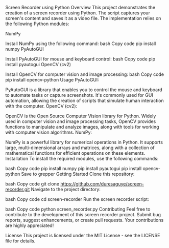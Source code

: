 Screen Recorder using Python
Overview
This project demonstrates the creation of a screen recorder using Python. The script captures your screen's content and saves it as a video file. The implementation relies on the following Python modules:

NumPy

Install NumPy using the following command:
bash
Copy code
pip install numpy
PyAutoGUI

Install PyAutoGUI for mouse and keyboard control:
bash
Copy code
pip install pyautogui
OpenCV (cv2)

Install OpenCV for computer vision and image processing:
bash
Copy code
pip install opencv-python
Usage
PyAutoGUI:

PyAutoGUI is a library that enables you to control the mouse and keyboard to automate tasks or capture screenshots. It's commonly used for GUI automation, allowing the creation of scripts that simulate human interaction with the computer.
OpenCV (cv2):

OpenCV is the Open Source Computer Vision library for Python. Widely used in computer vision and image processing tasks, OpenCV provides functions to manipulate and analyze images, along with tools for working with computer vision algorithms.
NumPy:

NumPy is a powerful library for numerical operations in Python. It supports large, multi-dimensional arrays and matrices, along with a collection of mathematical functions for efficient operations on these elements.
Installation
To install the required modules, use the following commands:

bash
Copy code
pip install numpy
pip install pyautogui
pip install opencv-python
Save to grepper
Getting Started
Clone this repository:

bash
Copy code
git clone https://github.com/duresaguye/screen-recorder.git
Navigate to the project directory:

bash
Copy code
cd screen-recorder
Run the screen recorder script:

bash
Copy code
python screen_recorder.py
Contributing
Feel free to contribute to the development of this screen recorder project. Submit bug reports, suggest enhancements, or create pull requests. Your contributions are highly appreciated!

License
This project is licensed under the MIT License - see the LICENSE file for details.
